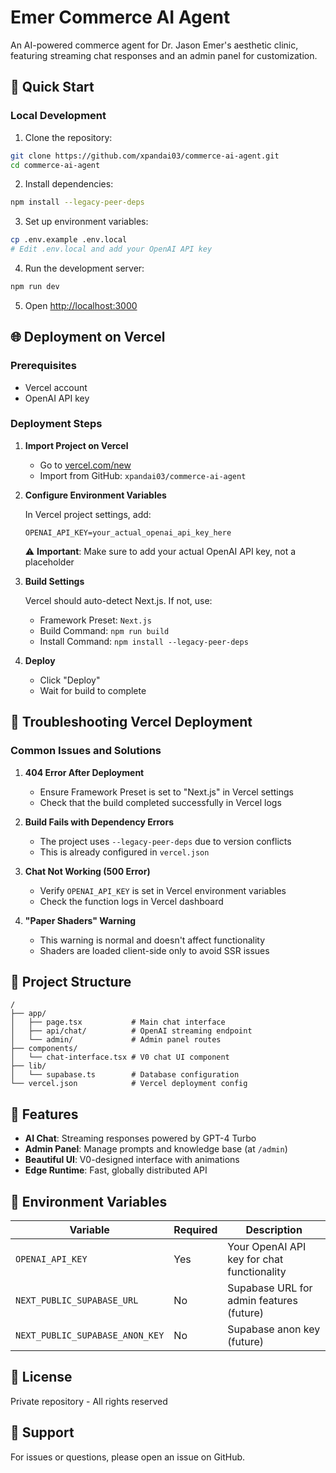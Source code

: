 # Emer Commerce AI Agent

An AI-powered commerce agent for Dr. Jason Emer's aesthetic clinic, featuring streaming chat responses and an admin panel for customization.

## 🚀 Quick Start

### Local Development

1. Clone the repository:
```bash
git clone https://github.com/xpandai03/commerce-ai-agent.git
cd commerce-ai-agent
```

2. Install dependencies:
```bash
npm install --legacy-peer-deps
```

3. Set up environment variables:
```bash
cp .env.example .env.local
# Edit .env.local and add your OpenAI API key
```

4. Run the development server:
```bash
npm run dev
```

5. Open [http://localhost:3000](http://localhost:3000)

## 🌐 Deployment on Vercel

### Prerequisites
- Vercel account
- OpenAI API key

### Deployment Steps

1. **Import Project on Vercel**
   - Go to [vercel.com/new](https://vercel.com/new)
   - Import from GitHub: `xpandai03/commerce-ai-agent`

2. **Configure Environment Variables**

   In Vercel project settings, add:
   ```
   OPENAI_API_KEY=your_actual_openai_api_key_here
   ```

   ⚠️ **Important**: Make sure to add your actual OpenAI API key, not a placeholder

3. **Build Settings**

   Vercel should auto-detect Next.js. If not, use:
   - Framework Preset: `Next.js`
   - Build Command: `npm run build`
   - Install Command: `npm install --legacy-peer-deps`

4. **Deploy**
   - Click "Deploy"
   - Wait for build to complete

## 🔧 Troubleshooting Vercel Deployment

### Common Issues and Solutions

1. **404 Error After Deployment**
   - Ensure Framework Preset is set to "Next.js" in Vercel settings
   - Check that the build completed successfully in Vercel logs

2. **Build Fails with Dependency Errors**
   - The project uses `--legacy-peer-deps` due to version conflicts
   - This is already configured in `vercel.json`

3. **Chat Not Working (500 Error)**
   - Verify `OPENAI_API_KEY` is set in Vercel environment variables
   - Check the function logs in Vercel dashboard

4. **"Paper Shaders" Warning**
   - This warning is normal and doesn't affect functionality
   - Shaders are loaded client-side only to avoid SSR issues

## 📁 Project Structure

```
/
├── app/
│   ├── page.tsx           # Main chat interface
│   ├── api/chat/          # OpenAI streaming endpoint
│   └── admin/             # Admin panel routes
├── components/
│   └── chat-interface.tsx # V0 chat UI component
├── lib/
│   └── supabase.ts        # Database configuration
└── vercel.json            # Vercel deployment config
```

## 🎯 Features

- **AI Chat**: Streaming responses powered by GPT-4 Turbo
- **Admin Panel**: Manage prompts and knowledge base (at `/admin`)
- **Beautiful UI**: V0-designed interface with animations
- **Edge Runtime**: Fast, globally distributed API

## 🔑 Environment Variables

| Variable | Required | Description |
|----------|----------|-------------|
| `OPENAI_API_KEY` | Yes | Your OpenAI API key for chat functionality |
| `NEXT_PUBLIC_SUPABASE_URL` | No | Supabase URL for admin features (future) |
| `NEXT_PUBLIC_SUPABASE_ANON_KEY` | No | Supabase anon key (future) |

## 📝 License

Private repository - All rights reserved

## 🤝 Support

For issues or questions, please open an issue on GitHub.